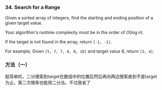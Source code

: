 ### 34\. Search for a Range

Given a sorted array of integers, find the starting and ending position of a given target value.

Your algorithm's runtime complexity must be in the order of *O*(log *n*).

If the target is not found in the array, return `[-1, -1]`.

For example,
Given `[5, 7, 7, 8, 8, 10]` and target value 8,
return `[3, 4]`.

### 方法（一）
挺简单的，二分搜索到target在数组中的位置后然后再向两边搜索直到不是target为止。第二次搜索也能用二分法。不过我省了